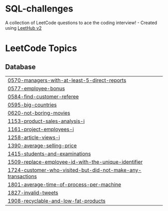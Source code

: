 # SQL-challenges
A collection of LeetCode questions to ace the coding interview! - Created using [LeetHub v2](https://github.com/arunbhardwaj/LeetHub-2.0)

<!---LeetCode Topics Start-->
# LeetCode Topics
## Database
|  |
| ------- |
| [0570-managers-with-at-least-5-direct-reports](https://github.com/MuhammadMC/SQL-challenges/tree/master/0570-managers-with-at-least-5-direct-reports) |
| [0577-employee-bonus](https://github.com/MuhammadMC/SQL-challenges/tree/master/0577-employee-bonus) |
| [0584-find-customer-referee](https://github.com/MuhammadMC/SQL-challenges/tree/master/0584-find-customer-referee) |
| [0595-big-countries](https://github.com/MuhammadMC/SQL-challenges/tree/master/0595-big-countries) |
| [0620-not-boring-movies](https://github.com/MuhammadMC/SQL-challenges/tree/master/0620-not-boring-movies) |
| [1153-product-sales-analysis-i](https://github.com/MuhammadMC/SQL-challenges/tree/master/1153-product-sales-analysis-i) |
| [1161-project-employees-i](https://github.com/MuhammadMC/SQL-challenges/tree/master/1161-project-employees-i) |
| [1258-article-views-i](https://github.com/MuhammadMC/SQL-challenges/tree/master/1258-article-views-i) |
| [1390-average-selling-price](https://github.com/MuhammadMC/SQL-challenges/tree/master/1390-average-selling-price) |
| [1415-students-and-examinations](https://github.com/MuhammadMC/SQL-challenges/tree/master/1415-students-and-examinations) |
| [1509-replace-employee-id-with-the-unique-identifier](https://github.com/MuhammadMC/SQL-challenges/tree/master/1509-replace-employee-id-with-the-unique-identifier) |
| [1724-customer-who-visited-but-did-not-make-any-transactions](https://github.com/MuhammadMC/SQL-challenges/tree/master/1724-customer-who-visited-but-did-not-make-any-transactions) |
| [1801-average-time-of-process-per-machine](https://github.com/MuhammadMC/SQL-challenges/tree/master/1801-average-time-of-process-per-machine) |
| [1827-invalid-tweets](https://github.com/MuhammadMC/SQL-challenges/tree/master/1827-invalid-tweets) |
| [1908-recyclable-and-low-fat-products](https://github.com/MuhammadMC/SQL-challenges/tree/master/1908-recyclable-and-low-fat-products) |
<!---LeetCode Topics End-->
